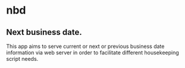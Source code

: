 # nbd
Next business date.
------------------

This app aims to serve current or next or previous business date information via web server in order to facilitate different housekeeping script needs.

